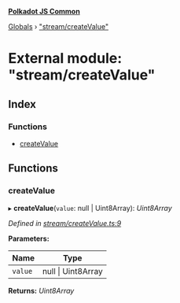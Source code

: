 **[Polkadot JS Common](../README.md)**

[Globals](../globals.md) › ["stream/createValue"](_stream_createvalue_.md)

# External module: "stream/createValue"

## Index

### Functions

* [createValue](_stream_createvalue_.md#createvalue)

## Functions

###  createValue

▸ **createValue**(`value`: null | Uint8Array): *Uint8Array*

*Defined in [stream/createValue.ts:9](https://github.com/polkadot-js/common/blob/5e494b7/packages/trie-codec/src/stream/createValue.ts#L9)*

**Parameters:**

Name | Type |
------ | ------ |
`value` | null \| Uint8Array |

**Returns:** *Uint8Array*